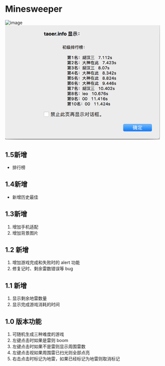 # Minesweeper

![image](https://raw.githubusercontent.com/e174596549/Minesweeper/master/img/Minesweeper.gif)
![image](https://raw.githubusercontent.com/e174596549/Minesweeper/master/%E5%B1%8F%E5%B9%95%E5%BF%AB%E7%85%A7%202017-03-24%2010.30.51.png)

## 1.5新增

- 排行榜
## 1.4新增

- 新增历史最佳


## 1.3新增

1. 增加手机适配
2. 增加背景图片

## 1.2 新增

1. 增加游戏完成和失败时的 alert 功能
2. 修复记时、剩余雷数错误等 bug

## 1.1 新增

1. 显示剩余地雷数量
2. 显示完成游戏消耗的时间

## 1.0 版本功能

1. 可随机生成三种难度的游戏
2. 左键点击时如果是雷则 boom
3. 左键点击时如果不是雷则显示周围雷数
4. 左键点击视如果周围雷已扫光则全部点亮
5. 右击点击时标记为地雷，如果已经标记为地雷则取消标记
